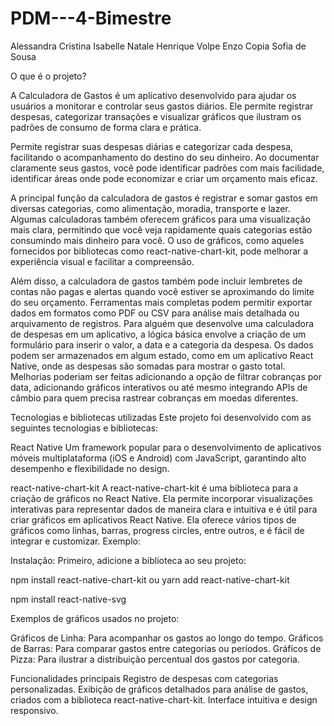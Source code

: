 # PDM---4-Bimestre

Alessandra Cristina
Isabelle Natale
Henrique Volpe
Enzo Copia
Sofia de Sousa


O que é o projeto?

A Calculadora de Gastos é um aplicativo desenvolvido para ajudar os usuários a monitorar e controlar seus gastos diários. 
Ele permite registrar despesas, categorizar transações e visualizar gráficos que ilustram os padrões de consumo de forma 
clara e prática.

Permite registrar suas despesas diárias e categorizar cada despesa, facilitando o acompanhamento do destino do seu dinheiro.
Ao documentar claramente seus gastos, você pode identificar padrões com mais facilidade, identificar áreas onde pode economizar 
e criar um orçamento mais eficaz.

A principal função da calculadora de gastos é registrar e somar gastos em diversas categorias, como alimentação, moradia, 
transporte e lazer. Algumas calculadoras também oferecem gráficos para uma visualização mais clara, permitindo que você 
veja rapidamente quais categorias estão consumindo mais dinheiro para você. O uso de gráficos, como aqueles fornecidos 
por bibliotecas como react-native-chart-kit, pode melhorar a experiência visual e facilitar a compreensão.

Além disso, a calculadora de gastos também pode incluir lembretes de contas não pagas e alertas quando você estiver se aproximando do 
limite do seu orçamento. Ferramentas mais completas podem permitir exportar dados em formatos como PDF ou CSV para análise mais detalhada ou arquivamento de 
registros. Para alguém que desenvolve uma calculadora de despesas em um aplicativo, a lógica básica envolve a criação de um formulário para inserir o valor, a data
e a categoria da despesa. Os dados podem ser armazenados em algum estado, como em um aplicativo React Native, onde as despesas são somadas para mostrar o gasto total.
Melhorias poderiam ser feitas adicionando a opção de filtrar cobranças por data, adicionando gráficos interativos ou até mesmo integrando APIs de câmbio para quem 
precisa rastrear cobranças em moedas diferentes.

Tecnologias e bibliotecas utilizadas
Este projeto foi desenvolvido com as seguintes tecnologias e bibliotecas:

React Native
Um framework popular para o desenvolvimento de aplicativos móveis multiplataforma (iOS e Android) 
com JavaScript, garantindo alto desempenho e flexibilidade no design.

react-native-chart-kit
A react-native-chart-kit é uma biblioteca para a criação de gráficos no React Native. 
Ela permite incorporar visualizações interativas para representar dados de maneira clara 
e intuitiva e é útil para criar gráficos em aplicativos React Native. Ela oferece vários 
tipos de gráficos como linhas, barras, progress circles, entre outros, e é fácil de integrar 
e customizar. Exemplo:


Instalação:
Primeiro, adicione a biblioteca ao seu projeto:

npm install react-native-chart-kit
ou
yarn add react-native-chart-kit

npm install react-native-svg

Exemplos de gráficos usados no projeto:

Gráficos de Linha: Para acompanhar os gastos ao longo do tempo.
Gráficos de Barras: Para comparar gastos entre categorias ou períodos.
Gráficos de Pizza: Para ilustrar a distribuição percentual dos gastos por categoria.

Funcionalidades principais
Registro de despesas com categorias personalizadas.
Exibição de gráficos detalhados para análise de gastos, criados com a biblioteca react-native-chart-kit. Interface intuitiva e design responsivo.

